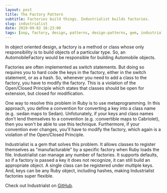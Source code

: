 ```yaml
---
layout: post
title: The Factory Pattern
subtitle: Factories build things. Industrialist builds factories.
slug: industrialist
date: 2019-09-02 16:23:00
tags: [oop, factory, design, patterns, design-patterns, gem, industrialist]
---
```

In object oriented design, a factory is a method or class whose only responsibility is to build objects of a particular type. So, an AutomobileFactory would be responsible for building Automobile objects.

Factories are often implemented as switch statements. But doing so requires you to hard code the keys in the factory, either in the switch statement, or as a hash. So, whenever you need to add a class to the factory, you have to modify the factory. This is a violation of the Open/Closed Principle which states that classes should be open for extension, but closed for modification.

One way to resolve this problem in Ruby is to use metaprogramming. In this approach, you define a convention for converting a key into a class name (e.g. :sedan maps to Sedan). Unfotunately, if your keys and class names don't lend themselves to a convention (e.g. :convertible maps to Cabriolet), then you won't be able to use this technique. Furthermore, if your convention ever changes, you'll have to modify the factory, which again is a violation of the Open/Closed Principle.

Industrialist is a gem that solves this problem. It allows classes to register themselves as "manufacturable" by a specific factory when Ruby loads the file. Industrialist can manage any number of factories. It supports defaults, so if a factory is passed a key it does not recognize, it can still build an appropriate object. A single class can be registered under multiple keys. And, keys can be any Ruby object, including hashes, making Industrialist factories super flexible.

Check out Industrialst on [GitHub](https://github.com/entelo/industrialist).

